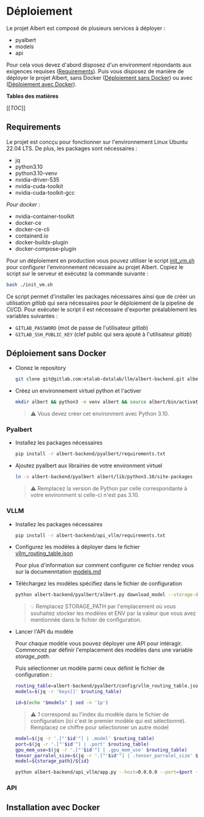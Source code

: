 # Déploiement

Le projet Albert est composé de plusieurs services à déployer :
- pyalbert
- models
- api

Pour cela vous devez d'abord disposez d'un environment répondants aux exigences requises ([Requirements](#requirements)). Puis vous disposez de manière de déployer le projet Albert, sans Docker ([Déploiement sans Docker](#déploiement-sans-docker)) ou avec ([Déploiement avec Docker](#déploiement-avec-docker)).

**Tables des matières**

[[_TOC_]]

## Requirements

Le projet est concçu pour fonctionner sur l'environnement Linux Ubuntu 22.04 LTS. De plus, les packages sont nécessaires :

* jq
* python3.10
* python3.10-venv
* nvidia-driver-535
* nvidia-cuda-toolkit
* nvidia-cuda-toolkit-gcc

*Pour docker :*
* nvidia-container-toolkit
* docker-ce
* docker-ce-cli
* containerd.io
* docker-buildx-plugin
* docker-compose-plugin

Pour un déploiement en production vous pouvez utiliser le script [init_vm.sh](../../utils/init_vm.sh) pour configurer l'environnement nécessaire au projet Albert. Copiez le script sur le serveur et exécutez la commande suivante :

```bash
bash ./init_vm.sh
```

Ce script permet d'installer les packages nécessaires ainsi que de créer un utilisation *gitlab* qui sera nécessaires pour le déploiement de la pipeline de CI/CD. Pour exécuter le script il est nécessaire d'exporter préalablement les variables suivantes :
* `GITLAB_PASSWORD` (mot de passe de l'utilisateur *gitlab*)
* `GITLAB_SSH_PUBLIC_KEY` (clef public qui sera ajouté à l'utilisateur *gitlab*)

## Déploiement sans Docker

* Clonez le repository

	```bash
	git clone git@gitlab.com:etalab-datalab/llm/albert-backend.git albert-backend
	```

* Créez un environnement virtuel python et l'activer

	```bash
	mkdir albert && python3 -m venv albert && source albert/bin/activate
	```

	> ⚠️ Vous devez créer cet environment avec Python 3.10.

### Pyalbert 

* Installez les packages nécessaires

	```bash
	pip install -r albert-backend/pyalbert/requirements.txt
	```

* Ajoutez pyalbert aux librairies de votre environment virtuel

	```bash
	ln -s albert-backend/pyalbert albert/lib/python3.10/site-packages
	```

	> ⚠️ Remplacez la version de Python par celle correspondante à votre environment si celle-ci n'est pas 3.10.

### VLLM

* Installez les packages nécessaires

	```bash
	pip install -r albert-backend/api_vllm/requirements.txt
	```

* Configurez les modèles à déployer dans le fichier [vllm_routing_table.json](../../pyalbert/config/vllm_routing_table.json)

	Pour plus d'information sur comment configurer ce fichier rendez vous sur la documenntation [models.md](../models.md)

* Téléchargez les modèles spécifiez dans le fichier de configuration

	```bash
	python albert-backend/pyalbert/albert.py download_model --storage-dir STORAGE_PATH --env ENV
	```

	> 💡 Remplacez STORAGE_PATH par l'emplacement où vous souhaitez stocker les modèles et ENV par la valeur que vous avez mentionnée dans le fichier de configuration.

 * Lancer l'API du modèle

	Pour chaque modèle vous pouvez déployer une API pour intéragir. Commencez par définir l'emplacement des modèles dans une variable *storage_path*.
	
	Puis sélectionner un modèle parmi ceux définit le fichier de configuration :

	```bash
	routing_table=albert-backend/pyalbert/config/vllm_routing_table.json
	models=$(jq -r 'keys[]' $routing_table)

	id=$(echo "$models" | sed -n '1p')
	```

	> ⚠️ *1* correspond au l'index du modèle dans le fichier de configuration (ici c'est le premier modèle qui est sélectionné). Remplacez ce chiffre pour sélectionner un autre model

	```bash
    model=$(jq -r '.["'$id'"] | .model' $routing_table)
    port=$(jq -r '.["'$id'"] | .port' $routing_table)
    gpu_mem_use=$(jq -r '.["'$id'"] | .gpu_mem_use' $routing_table)
    tensor_parralel_size=$(jq -r '.["'$id'"] | .tensor_parralel_size' $routing_table)
	model=${storage_path}/${id}

	python albert-backend/api_vllm/app.py --host=0.0.0.0 --port=$port --model=$model --tensor-parallel-size $tensor_parralel_size --gpu-memory-utilization $gpu_mem_use
	```

### API
	
## Installation avec Docker
